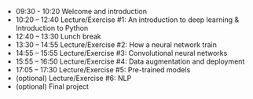 

* 09:30 - 10:20 Welcome and introduction
* 10:20 – 12:40 Lecture/Exercise #1: An introduction to deep learning & Introduction to Python
* 12:40 – 13:30 Lunch break
* 13:30 – 14:55 Lecture/Exercise #2: How a neural network train
* 14:55 – 15:55 Lecture/Exercise #3: Convolutional neural networks
* 15:55 – 16:50 Lecture/Exercise #4: Data augmentation and deployment
* 17:05 – 17:30 Lecture/Exercise #5: Pre-trained models
* (optional) Lecture/Exercise #6: NLP
* (optional) Final project

